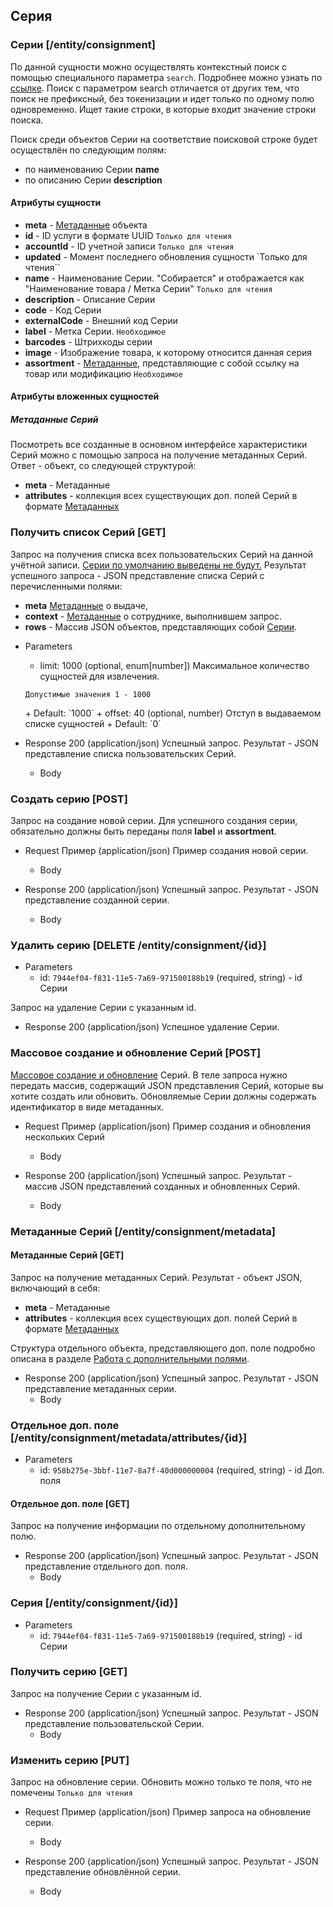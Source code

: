 ## Серия

### Серии [/entity/consignment]
По данной сущности можно осуществлять контекстный поиск с помощью специального параметра `search`. Подробнее можно узнать по [ссылке](/api/remap/1.2/doc/index.html#header-контекстный-поиск). Поиск с параметром search отличается от других тем, что поиск не префиксный, без токенизации и идет только по одному полю одновременно. Ищет такие строки, в которые входит значение строки поиска.

Поиск среди объектов Серии на соответствие поисковой строке будет осуществлён по следующим полям:
+ по наименованию Серии **name**
+ по описанию Серии **description**

#### Атрибуты сущности

+ **meta** - [Метаданные](/api/remap/1.2/doc/index.html#header-метаданные) объекта
+ **id** - ID услуги в формате UUID `Только для чтения`
+ **accountId** - ID учетной записи `Только для чтения`
+ **updated** - Момент последнего обновления сущности `Только для чтения``
+ **name** - Наименование Серии. "Собирается" и отображается как "Наименование товара  / Метка Серии" `Только для чтения`
+ **description** - Описание Серии
+ **code** - Код Серии
+ **externalCode** - Внешний код Серии
+ **label** - Метка Серии. `Необходимое`
+ **barcodes** - Штрихкоды серии
+ **image** - Изображение товара, к которому относится данная серия
+ **assortment** - [Метаданные](/api/remap/1.2/doc/index.html#header-метаданные), представляющие с собой ссылку на товар или модификацию `Необходимое`

#### Атрибуты вложенных сущностей
##### Метаданные Серий

Посмотреть все созданные в основном интерфейсе характеристики Серий можно с помощью запроса на получение метаданных Серий.
Ответ - объект, со следующей структурой:
+ **meta** - Метаданные
+ **attributes** - коллекция всех существующих доп. полей Серий в формате [Метаданных](/api/remap/1.2/doc/index.html#header-метаданные)

### Получить список Серий [GET]
Запрос на получения списка всех пользовательских Серий на данной учётной записи.
<u>Серии по умолчанию выведены не будут.</u>
Результат успешного запроса - JSON представление списка Серий с перечисленными полями:
- **meta** [Метаданные](/api/remap/1.2/doc/index.html#header-метаданные) о выдаче,
- **context** - [Метаданные](/api/remap/1.2/doc/index.html#header-метаданные) о сотруднике, выполнившем запрос.
- **rows** - Массив JSON объектов, представляющих собой [Серии](#серия-серии).
+ Parameters
  + limit: 1000 (optional, enum[number])
  Максимальное количество сущностей для извлечения.
  <p>
    <code>Допустимые значения 1 - 1000</code>
  </p>
      + Default: `1000`
  + offset: 40 (optional, number)
    Отступ в выдаваемом списке сущностей
      + Default: `0`

+ Response 200 (application/json)
Успешный запрос. Результат - JSON представление списка пользовательских Серий.
  + Body
        <!-- include(body/consignment/get_list.json) -->

### Создать серию [POST]
Запрос на создание новой серии. Для успешного создания серии, обязательно должны быть переданы поля
**label** и **assortment**.
+ Request Пример (application/json)
Пример создания новой серии.
  + Body
        <!-- include(body/consignment/post_request.json) -->

+ Response 200 (application/json)
Успешный запрос. Результат - JSON представление созданной серии.
  + Body
        <!-- include(body/consignment/post_response.json) -->

### Удалить серию [DELETE /entity/consignment/{id}]
+ Parameters
  + id: `7944ef04-f831-11e5-7a69-971500188b19` (required, string) - id Серии

Запрос на удаление Серии с указанным id.

+ Response 200 (application/json)
Успешное удаление Серии.

### Массовое создание и обновление Серий [POST]
[Массовое создание и обновление](/api/remap/1.2/doc/index.html#header-создание-и-обновление-нескольких-объектов) Серий.
В теле запроса нужно передать массив, содержащий JSON представления Серий, которые вы хотите создать или обновить.
Обновляемые Серии должны содержать идентификатор в виде метаданных.

+ Request Пример (application/json)
Пример создания и обновления нескольких Серий
  + Body
        <!-- include(body/consignment/post_massive_request.json) -->

+ Response 200 (application/json)
Успешный запрос. Результат - массив JSON представлений созданных и обновленных Серий.
  + Body
        <!-- include(body/consignment/post_massive_response.json) -->


### Метаданные Серий [/entity/consignment/metadata]
#### Метаданные Серий [GET]
Запрос на получение метаданных Серий. Результат - объект JSON, включающий в себя:
+ **meta** - Метаданные
+ **attributes** - коллекция всех существующих доп. полей Серий в формате [Метаданных](/api/remap/1.2/doc/index.html#header-метаданные)

Структура отдельного объекта, представляющего доп. поле подробно описана в разделе [Работа с дополнительными полями](/api/remap/1.2/doc/index.html#header-работа-с-дополнительными-полями).

+ Response 200 (application/json)
Успешный запрос. Результат - JSON представление метаданных серии.
  + Body
        <!-- include(body/consignment/get_metadata.json) -->

### Отдельное доп. поле [/entity/consignment/metadata/attributes/{id}]
+ Parameters
  + id: `958b275e-3bbf-11e7-8a7f-40d000000004` (required, string) - id Доп. поля
#### Отдельное доп. поле [GET]
Запрос на получение информации по отдельному дополнительному полю.
+ Response 200 (application/json)
Успешный запрос. Результат - JSON представление отдельного доп. поля.
  + Body
        <!-- include(body/consignment/metadata_by_id.json) -->


### Серия [/entity/consignment/{id}]
+ Parameters
  + id: `7944ef04-f831-11e5-7a69-971500188b19` (required, string) - id Серии
  
### Получить серию [GET]
Запрос на получение Серии с указанным id.

+ Response 200 (application/json)
Успешный запрос. Результат - JSON представление пользовательской Серии.
  + Body
        <!-- include(body/consignment/get_id.json) -->

### Изменить серию [PUT]
Запрос на обновление серии. Обновить можно только те поля, что не помечены `Только для чтения`
+ Request Пример (application/json)
Пример запроса на обновление серии.
  + Body
        <!-- include(body/consignment/put_request.json) -->

+ Response 200 (application/json)
Успешный запрос. Результат - JSON представление обновлённой серии.
  + Body
        <!-- include(body/consignment/put_response.json) -->

